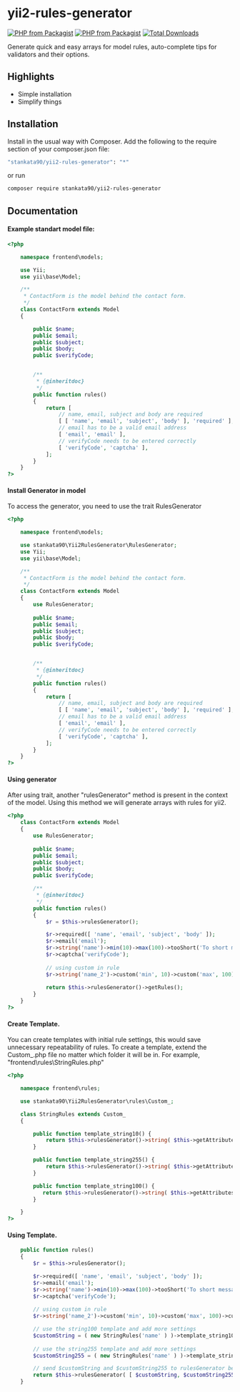# yii2-rules-generator
[![PHP from Packagist](https://img.shields.io/github/languages/code-size/stankata90/yii2-rules-generator?style=flat-square)](https://packagist.org/packages/stankata90/yii2-rules-generator)
[![PHP from Packagist](https://img.shields.io/packagist/php-v/stankata90/yii2-rules-generator.svg?style=flat-square)](https://packagist.org/packages/stankata90/yii2-rules-generator)
[![Total Downloads](https://img.shields.io/packagist/dt/stankata90/yii2-rules-generator.svg?style=flat-square)](https://packagist.org/packages/stankata90/yii2-rules-generator)

[comment]: <> ([![Latest Stable Version]&#40;https://img.shields.io/packagist/v/stankata90/yii2-rules-generator?include_prereleases&style=flat-square&#41;]&#40;https://packagist.org/packages/stankata90/yii2-rules-generator&#41;)


Generate quick and easy arrays for model rules, auto-complete tips for validators and their options.

## Highlights

- Simple installation
- Simplify things

## Installation

Install in the usual way with Composer. Add the following to the require section of your composer.json file:

```bash
"stankata90/yii2-rules-generator": "*"
```

or run

```bash
composer require stankata90/yii2-rules-generator
```

## Documentation

#### Example standart model file:

```php
<?php

    namespace frontend\models;

    use Yii;
    use yii\base\Model;

    /**
     * ContactForm is the model behind the contact form.
     */
    class ContactForm extends Model
    {

        public $name;
        public $email;
        public $subject;
        public $body;
        public $verifyCode;


        /**
         * {@inheritdoc}
         */
        public function rules()
        {
            return [
                // name, email, subject and body are required
                [ [ 'name', 'email', 'subject', 'body' ], 'required' ],
                // email has to be a valid email address
                [ 'email', 'email' ],
                // verifyCode needs to be entered correctly
                [ 'verifyCode', 'captcha' ],
            ];
        }
    }
?>
```

#### Install Generator in model

To access the generator, you need to use the trait RulesGenerator

```php
<?php

    namespace frontend\models;

    use stankata90\Yii2RulesGenerator\RulesGenerator;
    use Yii;
    use yii\base\Model;

    /**
     * ContactForm is the model behind the contact form.
     */
    class ContactForm extends Model
    {
        use RulesGenerator;
        
        public $name;
        public $email;
        public $subject;
        public $body;
        public $verifyCode;


        /**
         * {@inheritdoc}
         */
        public function rules()
        {
            return [
                // name, email, subject and body are required
                [ [ 'name', 'email', 'subject', 'body' ], 'required' ],
                // email has to be a valid email address
                [ 'email', 'email' ],
                // verifyCode needs to be entered correctly
                [ 'verifyCode', 'captcha' ],
            ];
        }
    }
?>
```
#### Using generator

After using trait, another "rulesGenerator" method is present in the context of the model. Using this method we will generate arrays with rules for yii2.

```php
<?php
    class ContactForm extends Model
    {
        use RulesGenerator;
        
        public $name;
        public $email;
        public $subject;
        public $body;
        public $verifyCode;

        /**
         * {@inheritdoc}
         */
        public function rules()
        {
            $r = $this->rulesGenerator();

            $r->required([ 'name', 'email', 'subject', 'body' ]);
            $r->email('email');
            $r->string('name')->min(10)->max(100)->tooShort('To short message')->tooLong('To long message');
            $r->captcha('verifyCode');
            
            // using custom in rule
            $r->string('name_2')->custom('min', 10)->custom('max', 100)->custom('tooShort', 'To short message')->custom('tooLong', 'To long message');
    
            return $this->rulesGenerator()->getRules();
        }
    }
?>
```

#### Create Template.

You can create templates with initial rule settings, this would save unnecessary repeatability of rules. To create a template, extend the Custom_.php file no matter which folder it will be in. For example, "frontend\rules\StringRules.php"


```php
<?php

    namespace frontend\rules;

    use stankata90\Yii2RulesGenerator\rules\Custom_;

    class StringRules extends Custom_
    {

        public function template_string10() {
            return $this->rulesGenerator()->string( $this->getAttributes() )->max(10);
        }

        public function template_string255() {
            return $this->rulesGenerator()->string( $this->getAttributes() )->max(255);
        }

        public function template_string100() {
           return $this->rulesGenerator()->string( $this->getAttributes() )->max(100);
        }

    }
?>
```

#### Using Template.

```php
    public function rules()
    {
        $r = $this->rulesGenerator();

        $r->required([ 'name', 'email', 'subject', 'body' ]);
        $r->email('email');
        $r->string('name')->min(10)->max(100)->tooShort('To short message')->tooLong('To long message');
        $r->captcha('verifyCode');
        
        // using custom in rule
        $r->string('name_2')->custom('min', 10)->custom('max', 100)->custom('tooShort', 'To short message')->custom('tooLong', 'To long message');

        // use the string100 template and add more settings
        $customString = ( new StringRules('name' ) )->template_string100()->message('Custom message');
        
        // use the string255 template and add more settings
        $customString255 = ( new StringRules('name' ) )->template_string255();

        // send $customString and $customString255 to rulesGenerator before get all rules
        return $this->rulesGenerator( [ $customString, $customString255 ] )->getRules();
    }
```

